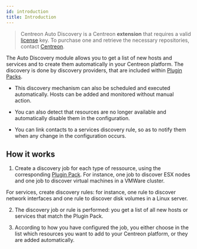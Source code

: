 ```yaml
---
id: introduction
title: Introduction
---
```


> Centreon Auto Discovery is a Centreon **extension** that requires a valid
> [license](../../administration/licenses.md) key. To purchase one and retrieve the necessary repositories, contact
> [Centreon](mailto:sales@centreon.com).

The Auto Discovery module allows you to get a list of new hosts and services and to create them
automatically in your Centreon platform. The discovery is done by discovery providers, that are included
within [Plugin Packs](../pluginpacks.md).

- This discovery mechanism can also be scheduled and executed automatically. Hosts can be added and monitored without manual action.

- You can also detect that resources are no longer available and automatically disable them in the configuration.

- You can link contacts to a services discovery rule, so as to notify them when any change in the configuration occurs.

## How it works

1. Create a discovery job for each type of ressource, using the corresponding [Plugin Pack](../pluginpacks.md).
For instance, one job to discover ESX nodes and one job to discover virtual machines in a VMWare cluster.

  For services, create discovery rules: for instance, one rule to discover network interfaces and one rule
to discover disk volumes in a Linux server.

2. The discovery job or rule is performed: you get a list of all new hosts or services that match the Plugin Pack.

3. According to how you have configured the job, you either choose in the list which resources you want 
to add to your Centreon platform, or they are added automatically.

